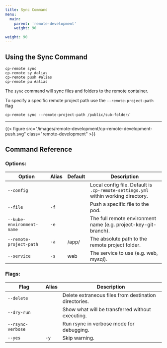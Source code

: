 ```yaml
---
title: Sync Command
menu:
  main:
    parent: 'remote-development'
    weight: 90

weight: 90
---
```

## Using the Sync Command

```
cp-remote sync
cp-remote sy #alias
cp-remote push #alias
cp-remote pu #alias
```

The `sync` command will sync files and folders to the remote container.

To specify a specific remote project path use the `--remote-project-path` flag
```
cp-remote sync --remote-project-path /public/sub-folder/
```

***

{{< figure src="/images/remote-development/cp-remote-development-push.svg" class="remote-development" >}}

## Command Reference

### Options:

Option | Alias | Default | Description
-------|-------|---------|------------
`--config`                         |      |       | Local config file. Default is `.cp-remote-settings.yml` within working directory.
`--file`                           | `-f` |       | Push a specific file to the pod.
`--kube-environment-name`          | `-e` |       | The full remote environment name (e.g. project-key-git-branch).
`--remote-project-path`            | `-a` | /app/ | The absolute path to the remote project folder.
`--service`                        | `-s` | web   | The service to use (e.g. web, mysql).

### Flags:

Flag | Alias | Description
-----|-------|------------
`--delete`        |      | Delete extraneous files from destination directories.
`--dry-run`       |      | Show what will be transferred without executing.
`--rsync-verbose` |      | Run rsync in verbose mode for debugging.
`--yes`           | `-y` | Skip warning.
